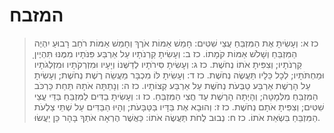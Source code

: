 # המזבח

> כז א: וְעָשִׂיתָ אֶת הַמִּזְבֵּחַ עֲצֵי שִׁטִּים:  חָמֵשׁ אַמּוֹת אֹרֶךְ וְחָמֵשׁ אַמּוֹת רֹחַב רָבוּעַ יִהְיֶה הַמִּזְבֵּחַ וְשָׁלֹשׁ אַמּוֹת קֹמָתוֹ.
> כז ב: וְעָשִׂיתָ קַרְנֹתָיו עַל אַרְבַּע פִּנֹּתָיו מִמֶּנּוּ תִּהְיֶיןָ קַרְנֹתָיו; וְצִפִּיתָ אֹתוֹ נְחֹשֶׁת.
> כז ג: וְעָשִׂיתָ סִּירֹתָיו לְדַשְּׁנוֹ וְיָעָיו וּמִזְרְקֹתָיו וּמִזְלְגֹתָיו וּמַחְתֹּתָיו; לְכָל כֵּלָיו תַּעֲשֶׂה נְחֹשֶׁת.
> כז ד: וְעָשִׂיתָ לּוֹ מִכְבָּר מַעֲשֵׂה רֶשֶׁת נְחֹשֶׁת; וְעָשִׂיתָ עַל הָרֶשֶׁת אַרְבַּע טַבְּעֹת נְחֹשֶׁת עַל אַרְבַּע קְצוֹתָיו.
> כז ה: וְנָתַתָּה אֹתָהּ תַּחַת כַּרְכֹּב הַמִּזְבֵּחַ מִלְּמָטָּה; וְהָיְתָה הָרֶשֶׁת עַד חֲצִי הַמִּזְבֵּחַ.
> כז ו: וְעָשִׂיתָ בַדִּים לַמִּזְבֵּחַ בַּדֵּי עֲצֵי שִׁטִּים; וְצִפִּיתָ אֹתָם נְחֹשֶׁת.
> כז ז: וְהוּבָא אֶת בַּדָּיו בַּטַּבָּעֹת; וְהָיוּ הַבַּדִּים עַל שְׁתֵּי צַלְעֹת הַמִּזְבֵּחַ בִּשְׂאֵת אֹתוֹ.
> כז ח: נְבוּב לֻחֹת תַּעֲשֶׂה אֹתוֹ:  כַּאֲשֶׁר הֶרְאָה אֹתְךָ בָּהָר כֵּן יַעֲשׂוּ. 
 

